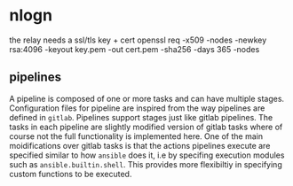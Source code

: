 # nlogn


the relay needs a ssl/tls key + cert
openssl req -x509 -nodes -newkey rsa:4096 -keyout key.pem -out cert.pem -sha256 -days 365 -nodes


## pipelines

A pipeline is composed of one or more tasks and can have multiple stages.
Configuration files for pipeline are inspired from the way pipelines are
defined in `gitlab`. Pipelines support stages just like gitlab pipelines.
The tasks in each pipeline are slightly modified version of gitlab tasks
where of course not the full functionality is implemented here. One of 
the main moidifications over gitlab tasks is that the actions pipelines
execute are specified similar to how `ansible` does it, i.e by specifing
execution modules such as `ansible.builtin.shell`. This provides more
flexibiltiy in specifying custom functions to be executed.